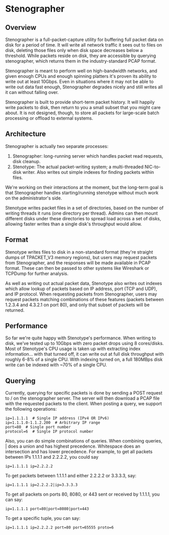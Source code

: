 Stenographer
============

Overview
--------

Stenographer is a full-packet-capture utility for buffering full packet data on
disk for a period of time.  It will write all network traffic it sees out to
files on disk, deleting those files only when disk space decreases below a
threshold.  While packets reside on disk, they are accessible by querying
stenographer, which returns them in the industry-standard PCAP format.

Stenographer is meant to perform well on high-bandwidth networks, and given
enough CPUs and enough spinning platters it's proven its ability to write out at
least 10Gbps.  Even in situations where it may not be able to write out data
fast enough, Stenographer degrades nicely and still writes all it can without
falling over.

Stenographer is built to provide short-term packet history.  It will happily
write packets to disk, then return to you a small subset that you might care
about.  It is not designed, though, to store all packets for large-scale batch
processing or offload to external systems.

Architecture
------------

Stenographer is actually two separate processes:

1.  Stenographer:  long-running server which handles packet read requests, disk
    cleanup.
2.  Stenotype:  The actual packet-writing system; a multi-threaded NIC-to-disk
    writer.  Also writes out simple indexes for finding packets within files.

We're working on their interactions at the moment, but the long-term goal is
that Stenographer handles starting/running stenotype without much work on the
administrator's side.

Stenotype writes packet files in a set of directories, based on the number of
writing threads it runs (one directory per thread).  Admins can then mount
different disks under these directories to spread load across a set of disks,
allowing faster writes than a single disk's throughput would allow.

Format
------

Stenotype writes files to disk in a non-standard format (they're straight dumps
of TPACKET_V3 memory regions), but users may request packets from Stenographer,
and the responses will be made available in PCAP format.  These can then be
passed to other systems like Wireshark or TCPDump for further analysis.

As well as writing out actual packet data, Stenotype also writes out indexes
which allow lookup of packets based on IP address, port (TCP and UDP), and
IP protocol.  When requesting packets from Stenographer, users may request
packets matching combinations of these features (packets between 1.2.3.4 and
4.3.2.1 on port 80), and only that subset of packets will be returned.

Performance
-----------

So far we're quite happy with Stenotype's performance.  When writing to
disk, we've tested up to 10Gbps with zero packet drops using 8
cores/disks.  Most of Stenotype's CPU usage is taken up with extracting index
information... with that turned off, it can write out at full disk throughput
with roughly 6-8% of a single CPU.  With indexing turned on, a full 180MBps disk
write can be indexed with ~70% of a single CPU.

Querying
--------

Currently, querying for specific packets is done by sending a POST request to /
on the stenographer server.  The server will then download a PCAP file with the
requested packets to the client.  When posting a query, we support the following
operations:

    ip=1.1.1.1  # Single IP address (IPv4 OR IPv6)
    ip=1.1.1.0-1.1.2.200  # Arbitrary IP range
    port=80  # Single port number
    protocol=6  # Single IP protocol number
    
Also, you can do simple combinations of queries.  When combining queries, | does
a union and has highest precedence.  Whitespace does an intersection and has
lower precedence.  For example, to get all packets between IPs 1.1.1.1 and
2.2.2.2, you could say

    ip=1.1.1.1 ip=2.2.2.2

To get packets between 1.1.1.1 and either 2.2.2.2 or 3.3.3.3, say:

    ip=1.1.1.1 ip=2.2.2.2|ip=3.3.3.3

To get all packets on ports 80, 8080, or 443 sent or received by 1.1.1.1, you can say:

    ip=1.1.1.1 port=80|port=8080|port=443

To get a specific tuple, you can say:

    ip=1.1.1.1 ip=2.2.2.2 port=80 port=65555 proto=6
